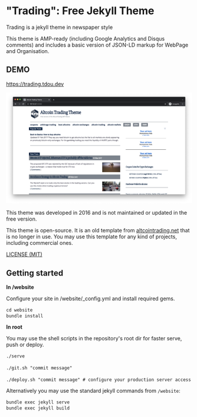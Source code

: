 # "Trading": Free Jekyll Theme

Trading is a jekyll theme in newspaper style

This theme is AMP-ready (including Google Analytics and Disqus comments) and includes a basic version of JSON-LD markup for WebPage and Organisation.

## DEMO

https://trading.tdou.dev

![](Screenshot.png)

This theme was developed in 2016 and is not maintained or updated in the free version.

This theme is open-source. It is an old template from [altcointrading.net](https://www.altcointrading.net) that is no longer in use. You may use this template for any kind of projects, including commercial ones.

[LICENSE (MIT)](LICENSE)

## Getting started

**In /website**

Configure your site in /website/_config.yml and install required gems.

```
cd website
bundle install
```

**In root**

You may use the shell scripts in the repository's root dir for faster serve, push or deploy.

```
./serve

./git.sh "commit message"

./deploy.sh "commit message" # configure your production server access

```

Alternatively you may use the standard jekyll commands from `/website`:

```
bundle exec jekyll serve
bundle exec jekyll build

```
